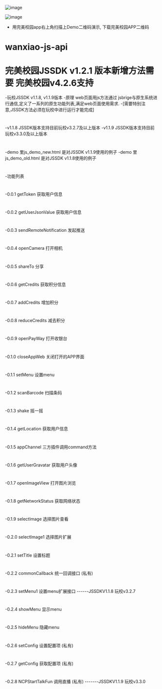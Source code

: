 ![image](https://github.com/liuchang8877/wanxiao-js-api/blob/master/JSSDK1.1.9.png)

![image](https://github.com/liuchang8877/wanxiao-js-api/blob/master/downloadApp.png)

- 用完美校园app右上角扫描上Demo二维码演示, 下载完美校园APP二维码
# wanxiao-js-api
# 完美校园JSSDK v1.2.1 版本新增方法需要 完美校园v4.2.6支持
-玩校JSSDK  v1.1.8, v1.1.9版本
-原理 web页面用js方法通过 jsbrige与原生系统进行通信,定义了一系列的原生功能列表,满足web页面使用需求.
-[需要特别注意,JSSDK方法必须在玩校中进行运行才能完成]
#
-v1.1.8 JSSDK版本支持目前玩校v3.2.7及以上版本
-v1.1.9 JSSDK版本支持目前玩校v3.3.0及以上版本
#
-demo 里js_demo_new.html 是对JSSDK v1.1.9使用的例子
-demo 里js_demo_old.html 是对JSSDK v1.1.8使用的例子

#
-功能列表
#
-0.0.1 getToken 获取用户信息
#
-0.0.2 getUserJsonValue 获取用户信息
#
-0.0.3 sendRemoteNotification 发起推送
#
-0.0.4 openCamera 打开相机
#
-0.0.5 shareTo   分享 
#
-0.0.6 getCredits 获取积分信息
#
-0.0.7 addCredits 增加积分
#
-0.0.8 reduceCredits 减去积分
#
-0.0.9 openPayWay   打开收银台
#
-0.1.0 closeAppWeb  关闭打开的APP界面
#
-0.1.1 setMenu      设置menu
#
-0.1.2 scanBarcode  扫描条码
#
-0.1.3 shake        摇一摇
#
-0.1.4 getLocation  获取用户信息
#
-0.1.5 appChannel   三方插件调用command方法
#
-0.1.6 getUserGravatar  获取用户头像
#
-0.1.7 openImageView   打开图片浏览
#
-0.1.8 getNetworkStatus 获取网络状态
#
-0.1.9 selectImage     选择图片查看
#
-0.2.0 selectImage1    选择图片扩展
#
-0.2.1 setTitle       设置标题
#
-0.2.2 commonCallback  统一回调接口  (私有)
#
-0.2.3 setMenu1        设置menu扩展接口           ------JSSDKV1.1.8 玩校v3.2.7
#
-0.2.4 showMenu        显示menu
#
-0.2.5 hideMenu        隐藏menu
#
-0.2.6 setConfig       设置配置项 (私有)
#
-0.2.7 getConfig       获取配置项 (私有)
#
-0.2.8 NCPStartTalkFun 调用直播   (私有)          -------JSSDKV1.1.9 玩校v3.3.0 
